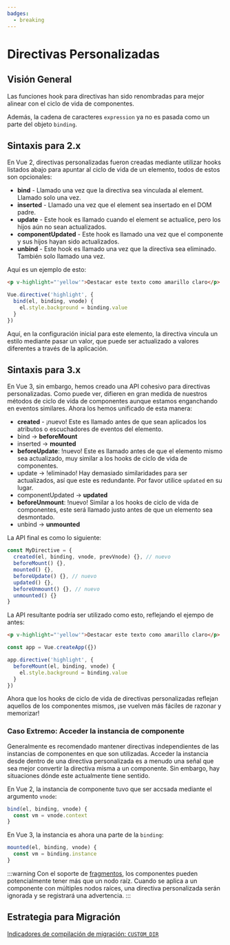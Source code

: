 ```yaml
---
badges:
  - breaking
---
```


# Directivas Personalizadas <MigrationBadges :badges="$frontmatter.badges" />

## Visión General

Las funciones hook para directivas han sido renombradas para mejor alinear con el ciclo de vida de componentes.

Además, la cadena de caracteres `expression` ya no es pasada como un parte del objeto `binding`.

## Sintaxis para 2.x

En Vue 2, directivas personalizadas fueron creadas mediante utilizar hooks listados abajo para apuntar al ciclo de vida de un elemento, todos de estos son opcionales:

- **bind** - Llamado una vez que la directiva sea vinculada al element. Llamado solo una vez.
- **inserted** - Llamado una vez que el element sea insertado en el DOM padre.
- **update** - Este  hook es llamado cuando el element se actualice, pero los hijos aún no sean actualizados.
- **componentUpdated** - Este hook es llamado una vez que el componente y sus hijos hayan sido actualizados.
- **unbind** - Este hook es llamado una vez que la directiva sea eliminado. También solo llamado una vez.

Aquí es un ejemplo de esto:

```html
<p v-highlight="'yellow'">Destacar este texto como amarillo claro</p>
```

```js
Vue.directive('highlight', {
  bind(el, binding, vnode) {
    el.style.background = binding.value
  }
})
```

Aquí, en la configuración inicial para este elemento, la directiva vincula un estilo mediante pasar un valor, que puede ser actualizado a valores diferentes a través de la aplicación.

## Sintaxis para 3.x

En Vue 3, sin embargo, hemos creado una API cohesivo para directivas personalizadas. Como puede ver, difieren en gran medida de nuestros métodos de ciclo de vida de componentes aunque estamos enganchando en eventos similares. Ahora los hemos unificado de esta manera:

- **created** - ¡nuevo! Este es llamado antes de que sean aplicados los atributos o escuchadores de eventos del elemento.
- bind → **beforeMount**
- inserted → **mounted**
- **beforeUpdate**: !nuevo! Este es llamado antes de que el elemento mismo sea actualizado, muy similar a los hooks de ciclo de vida de componentes.
- update → !eliminado! Hay demasiado similaridades para ser actualizados, así que este es redundante. Por favor utilice `updated` en su lugar.
- componentUpdated → **updated**
- **beforeUnmount**: !nuevo! Similar a los hooks de ciclo de vida de componentes, este será llamado justo antes de que un elemento sea desmontado.
- unbind -> **unmounted**

La API final es como lo siguiente:

```js
const MyDirective = {
  created(el, binding, vnode, prevVnode) {}, // nuevo
  beforeMount() {},
  mounted() {},
  beforeUpdate() {}, // nuevo
  updated() {},
  beforeUnmount() {}, // nuevo
  unmounted() {}
}
```

La API resultante podría ser utilizado como esto, reflejando el ejempo de antes:

```html
<p v-highlight="'yellow'">Destacar este texto como amarillo claro</p>
```

```js
const app = Vue.createApp({})

app.directive('highlight', {
  beforeMount(el, binding, vnode) {
    el.style.background = binding.value
  }
})
```

Ahora que los hooks de ciclo de vida de directivas personalizadas reflejan aquellos de los componentes mismos, ¡se vuelven más fáciles de razonar y memorizar!

### Caso Extremo: Acceder la instancia de componente

Generalmente es recomendado mantener directivas independientes de las instancias de componentes en que son utilizadas. Acceder la instancia desde dentro de una directiva personalizada es a menudo una señal que sea mejor convertir la directiva misma a un componente. Sin embargo, hay situaciones dónde este actualmente tiene sentido.

En Vue 2, la instancia de componente tuvo que ser accsada mediante el argumento `vnode`:

```js
bind(el, binding, vnode) {
  const vm = vnode.context
}
```

En Vue 3, la instancia es ahora una parte de la `binding`:

```js
mounted(el, binding, vnode) {
  const vm = binding.instance
}
```

:::warning
Con el soporte de [fragmentos](/guide/migration/fragments.html#overview), los componentes pueden potencialmente tener más que un nodo raíz. Cuando se aplica a un componente con múltiples nodos raíces, una directiva personalizada serán ignorada y se registrará una advertencia.
:::

## Estrategia para Migración

[Indicadores de compilación de migración: `CUSTOM_DIR`](migration-build.html#compat-configuration)
